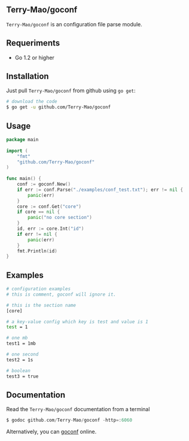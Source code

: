 ## Terry-Mao/goconf

`Terry-Mao/goconf` is an configuration file parse module.

## Requeriments
* Go 1.2 or higher

## Installation

Just pull `Terry-Mao/goconf` from github using `go get`:

```sh
# download the code
$ go get -u github.com/Terry-Mao/goconf
```

## Usage

```go
package main                                                                   
                                                                               
import (                                                                       
    "fmt"                                                                      
    "github.com/Terry-Mao/goconf"                                              
)                                                                              
                                                                               
func main() {                                                                  
    conf := goconf.New()                                                       
    if err := conf.Parse("./examples/conf_test.txt"); err != nil {             
        panic(err)                                                             
    }                                                                          
    core := conf.Get("core")                                                   
    if core == nil {                                                           
        panic("no core section")                                               
    }                                                                          
    id, err := core.Int("id")                                                  
    if err != nil {                                                            
        panic(err)                                                             
    }                                                                          
    fmt.Println(id)                                                            
} 
```

## Examples

```sh
# configuration examples
# this is comment, goconf will ignore it.

# this is the section name
[core]

# a key-value config which key is test and value is 1
test = 1

# one mb
test1 = 1mb

# one second
test2 = 1s

# boolean
test3 = true
```

## Documentation

Read the `Terry-Mao/goconf` documentation from a terminal

```go
$ godoc github.com/Terry-Mao/goconf -http=:6060
```

Alternatively, you can [goconf](http://go.pkgdoc.org/github.com/Terry-Mao/goconf) online.

